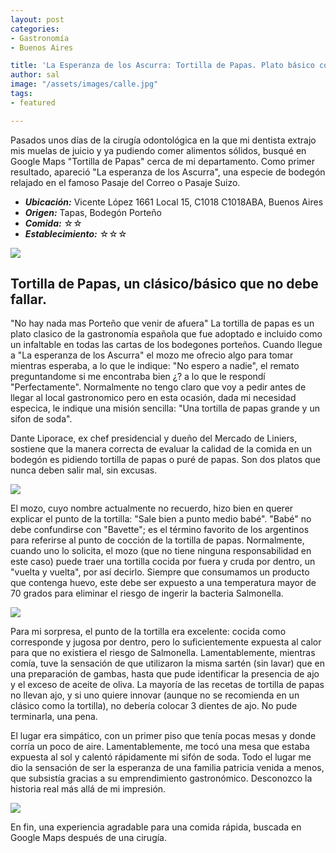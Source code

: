 ```yaml
---
layout: post
categories:
- Gastronomía
- Buenos Aires

title: 'La Esperanza de los Ascurra: Tortilla de Papas. Plato básico con tendencia a fallar'
author: sal
image: "/assets/images/calle.jpg"
tags:
- featured

---
```

Pasados unos días de la cirugía odontológica en la que mi dentista extrajo mis muelas de juicio y ya pudiendo comer alimentos sólidos, busqué en Google Maps "Tortilla de Papas" cerca de mi departamento. Como primer resultado, apareció "La esperanza de los Ascurra", una especie de bodegón relajado en el famoso Pasaje del Correo o Pasaje Suizo.

* **_Ubicación:_** Vicente López 1661 Local 15, C1018 C1018ABA, Buenos Aires
* **_Origen:_** Tapas, Bodegón Porteño
* **_Comida:_** ☆☆
* **_Establecimiento:_** ☆☆☆
  
![](/assets/images/tortilla.jpg)

## Tortilla de Papas, un clásico/básico que no debe fallar.

"No hay nada mas Porteño que venir de afuera" La tortilla de papas es un plato clasico de la gastronomía española que fue adoptado e incluido como un infaltable en todas las cartas de los bodegones porteños. Cuando llegue a "La esperanza de los Ascurra" el mozo me ofrecio algo para tomar mientras esperaba, a lo que le indique: "No espero a nadie", el remato preguntandome si me encontraba bien ¿? a lo que le respondí "Perfectamente". Normalmente no tengo claro que voy a pedir antes de llegar al local gastronomico pero en esta ocasión, dada mi necesidad especica, le indique una misión sencilla: "Una tortilla de papas grande y un sifon de soda".

Dante Liporace, ex chef presidencial y dueño del Mercado de Liniers, sostiene que la manera correcta de evaluar la calidad de la comida en un bodegón es pidiendo tortilla de papas o puré de papas. Son dos platos que nunca deben salir mal, sin excusas.

![](/assets/images/solo.jpg)

El mozo, cuyo nombre actualmente no recuerdo, hizo bien en querer explicar el punto de la tortilla: "Sale bien a punto medio babé". "Babé" no debe confundirse con "Bavette"; es el término favorito de los argentinos para referirse al punto de cocción de la tortilla de papas. Normalmente, cuando uno lo solicita, el mozo (que no tiene ninguna responsabilidad en este caso) puede traer una tortilla cocida por fuera y cruda por dentro, un "vuelta y vuelta", por así decirlo. Siempre que consumamos un producto que contenga huevo, este debe ser expuesto a una temperatura mayor de 70 grados para eliminar el riesgo de ingerir la bacteria Salmonella.

![](/assets/images/tortillacortada.jpg)

Para mi sorpresa, el punto de la tortilla era excelente: cocida como corresponde y jugosa por dentro, pero lo suficientemente expuesta al calor para que no existiera el riesgo de Salmonella. Lamentablemente, mientras comía, tuve la sensación de que utilizaron la misma sartén (sin lavar) que en una preparación de gambas, hasta que pude identificar la presencia de ajo y el exceso de aceite de oliva. La mayoría de las recetas de tortilla de papas no llevan ajo, y si uno quiere innovar (aunque no se recomienda en un clásico como la tortilla), no debería colocar 3 dientes de ajo. No pude terminarla, una pena.

El lugar era simpático, con un primer piso que tenía pocas mesas y donde corría un poco de aire. Lamentablemente, me tocó una mesa que estaba expuesta al sol y calentó rápidamente mi sifón de soda. Todo el lugar me dio la sensación de ser la esperanza de una familia patricia venida a menos, que subsistía gracias a su emprendimiento gastronómico. Desconozco la historia real más allá de mi impresión.

![](/assets/images/152.jpg)

En fin, una experiencia agradable para una comida rápida, buscada en Google Maps después de una cirugía. 
